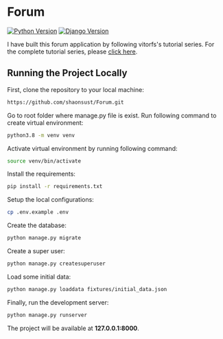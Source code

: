 # Forum

[![Python Version](https://img.shields.io/badge/python-3.8-brightgreen.svg)](https://python.org)
[![Django Version](https://img.shields.io/badge/django-3.0.8-brightgreen.svg)](https://djangoproject.com)

I have built this forum application by following vitorfs's tutorial series. For the complete tutorial series, please [click here](https://simpleisbetterthancomplex.com/series/beginners-guide/1.11/).


## Running the Project Locally

First, clone the repository to your local machine:

```bash
https://github.com/shaonsust/Forum.git
```

Go to root folder where manage.py file is exist. Run following command to create virtual environment:
```bash
python3.8 -m venv venv
```

Activate virtual environment by running following command:
```bash
source venv/bin/activate
```

Install the requirements:

```bash
pip install -r requirements.txt
```

Setup the local configurations:

```bash
cp .env.example .env
```

Create the database:

```bash
python manage.py migrate
```

Create a super user:

```bash
python manage.py createsuperuser
```

Load some initial data:

```bash
python manage.py loaddata fixtures/initial_data.json
```

Finally, run the development server:

```bash
python manage.py runserver
```

The project will be available at **127.0.0.1:8000**.
